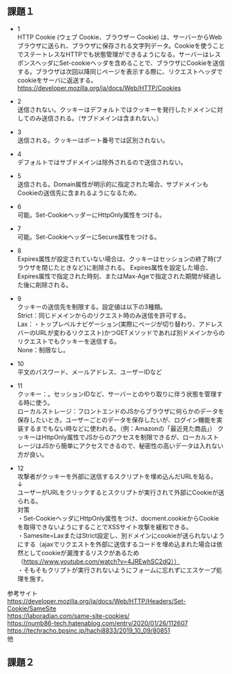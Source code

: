 ## 課題１

- 1  
HTTP Cookie (ウェブ Cookie、ブラウザー Cookie) は、サーバーからWebブラウザに送られ、ブラウザに保存される文字列データ。Cookieを使うことでステートレスなHTTPでも状態管理ができるようになる。サーバーはレスポンスヘッダにSet-cookieヘッダを含めることで、ブラウザにCookieを送信する。ブラウザは次回以降同じページを表示する際に、リクエストヘッダでcookieをサーバに返送する。  
https://developer.mozilla.org/ja/docs/Web/HTTP/Cookies

- 2  
送信されない。クッキーはデフォルトではクッキーを発行したドメインに対してのみ送信される。（サブドメインは含まれない。）

- 3  
送信される。クッキーはポート番号では区別されない。

- 4   
デフォルトではサブドメインは除外されるので送信されない。

- 5  
送信される。Domain属性が明示的に指定された場合、サブドメインもCookieの送信先に含まれるようになるため。

- 6  
可能。Set-CookieヘッダーにHttpOnly属性をつける。

- 7  
可能。Set-CookieヘッダーにSecure属性をつける。

- 8  
Expires属性が設定されていない場合は、クッキーはセッションの終了時(ブラウザを閉じたときなど)に削除される。  Expires属性を設定した場合、Expires属性で指定された時刻、またはMax-Ageで指定された期間が経過した後に削除される。

- 9  
クッキーの送信先を制限する。設定値は以下の3種類。  
Strict：同じドメインからのリクエスト時のみ送信を許可する。  
Lax：・トップレベルナビゲーション(実際にページが切り替わり、アドレスバーのURLが変わるリクエスト)かつGETメソッドであれば別ドメインからのリクエストでもクッキーを送信する。  
None：制限なし。  

- 10  
平文のパスワード、メールアドレス、ユーザーIDなど


- 11  
クッキー：。セッションIDなど、サーバーとのやり取りに伴う状態を管理する時に使う。  
ローカルストレージ：フロントエンドのJSからブラウザに何らかのデータを保存したいとき。ユーザーごとのデータを保存したいが、ログイン機能を実装するまでもない時などに使われる。（例：Amazonの「最近見た商品」）
クッキーはHttpOnly属性でJSからのアクセスを制限できるが、ローカルストレージはJSから簡単にアクセスできるので、秘密性の高いデータは入れない方が良い。

- 12  
攻撃者がクッキーを外部に送信するスクリプトを埋め込んだURLを貼る。  
↓  
ユーザーがURLをクリックするとスクリプトが実行されて外部にCookieが送られる。  
対策  
・Set-CookieヘッダにHttpOnly属性をつけ、docment.cookieからCookieを取得できないようにすることでXSSサイト攻撃を緩和できる。  
・Samesite=LaxまたはStrict設定し、別ドメインにcookieが送られないようにする（ajaxでリクエストを外部に送信するコードを埋め込まれた場合は依然としてcookieが漏洩するリスクがあるため（https://www.youtube.com/watch?v=4JREwhSC2dQ））  
・そもそもクリプトが実行されないようにフォームに忘れずにエスケープ処理を施す。  

参考サイト  
https://developer.mozilla.org/ja/docs/Web/HTTP/Headers/Set-Cookie/SameSite  
https://laboradian.com/same-site-cookies/  
https://numb86-tech.hatenablog.com/entry/2020/01/26/112607  
https://techracho.bpsinc.jp/hachi8833/2019_10_09/80851  
他  

## 課題２  
